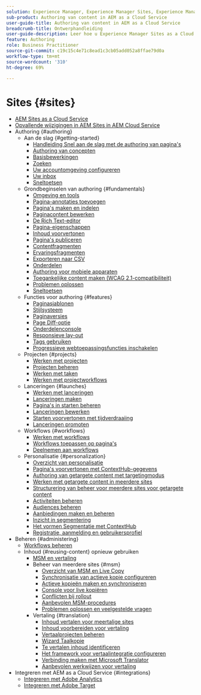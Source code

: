 ```yaml
---
solution: Experience Manager, Experience Manager Sites, Experience Manager as a Cloud Service
sub-product: Authoring van content in AEM as a Cloud Service
user-guide-title: Authoring van content in AEM as a Cloud Service
breadcrumb-title: Ontwerphandleiding
user-guide-description: Leer hoe u Experience Manager Sites as a Cloud Service beheert en er als auteur mee werkt.
feature: Authoring
role: Business Practitioner
source-git-commit: c19c15c4e71c8ead1c3cb05add052a8ffae79d0a
workflow-type: tm+mt
source-wordcount: '310'
ht-degree: 69%

---
```



# Sites {#sites}

+ [AEM Sites as a Cloud Service](/help/sites-cloud/home.md)
+ [Opvallende wijzigingen in AEM Sites in AEM Cloud Service](sites-cloud-changes.md)
+ Authoring {#authoring}
   + Aan de slag {#getting-started}
      + [Handleiding Snel aan de slag met de authoring van pagina&#39;s](authoring/getting-started/quick-start.md)
      + [Authoring van concepten](authoring/getting-started/concepts.md)
      + [Basisbewerkingen](authoring/getting-started/basic-handling.md)
      + [Zoeken](authoring/getting-started/search.md)
      + [Uw accountomgeving configureren](authoring/getting-started/account-environment.md)
      + [Uw inbox](authoring/getting-started/inbox.md)
      + [Sneltoetsen](authoring/getting-started/keyboard-shortcuts.md)
   + Grondbeginselen van authoring {#fundamentals}
      + [Omgeving en tools](authoring/fundamentals/environment-tools.md)
      + [Pagina-annotaties toevoegen](authoring/fundamentals/annotations.md)
      + [Pagina&#39;s maken en indelen](authoring/fundamentals/organizing-pages.md)
      + [Paginacontent bewerken](authoring/fundamentals/editing-content.md)
      + [De Rich Text-editor](authoring/fundamentals/rich-text-editor.md)
      + [Pagina-eigenschappen](authoring/fundamentals/page-properties.md)
      + [Inhoud voorvertonen](authoring/fundamentals/previewing-content.md)
      + [Pagina&#39;s publiceren](authoring/fundamentals/publishing-pages.md)
      + [Contentfragmenten](authoring/fundamentals/content-fragments.md)
      + [Ervaringsfragmenten](authoring/fundamentals/experience-fragments.md)
      + [Exporteren naar CSV](authoring/fundamentals/csv-export.md)
      + [Onderdelen](authoring/fundamentals/components.md)
      + [Authoring voor mobiele apparaten](authoring/fundamentals/mobile.md)
      + [Toegankelijke content maken (WCAG 2.1-compatibiliteit)](authoring/fundamentals/accessible-content.md)
      + [Problemen oplossen](authoring/fundamentals/troubleshooting.md)
      + [Sneltoetsen](authoring/fundamentals/keyboard-shortcuts.md)
   + Functies voor authoring {#features}
      + [Paginasjablonen](authoring/features/templates.md)
      + [Stijlsysteem](authoring/features/style-system.md)
      + [Paginaversies](authoring/features/page-versions.md)
      + [Page Diff-optie](authoring/features/page-diff.md)
      + [Onderdelenconsole](authoring/features/components-console.md)
      + [Responsieve lay-out](authoring/features/responsive-layout.md)
      + [Tags gebruiken](authoring/features/tags.md)
      + [Progressieve webtoepassingsfuncties inschakelen](authoring/features/enable-pwa.md)
   + Projecten {#projects}
      + [Werken met projecten](authoring/projects/overview.md)
      + [Projecten beheren](authoring/projects/managing.md)
      + [Werken met taken](authoring/projects/tasks.md)
      + [Werken met projectworkflows](authoring/projects/workflows.md)
   + Lanceringen {#launches}
      + [Werken met lanceringen](authoring/launches/overview.md)
      + [Lanceringen maken](authoring/launches/creating.md)
      + [Pagina&#39;s in starten beheren](authoring/launches/managing-pages.md)
      + [Lanceringen bewerken](authoring/launches/editing.md)
      + [Starten voorvertonen met tijdverdraaiing](authoring/launches/preview.md)
      + [Lanceringen promoten](authoring/launches/promoting.md)
   + Workflows {#workflows}
      + [Werken met workflows](authoring/workflows/overview.md)
      + [Workflows toepassen op pagina&#39;s](authoring/workflows/applying.md)
      + [Deelnemen aan workflows](authoring/workflows/participating.md)
   + Personalisatie {#personalization}
      + [Overzicht van personalisatie](authoring/personalization/overview.md)
      + [Pagina&#39;s voorvertonen met ContextHub-gegevens](authoring/personalization/contexthub.md)
      + [Authoring van getargete content met targetingmodus](authoring/personalization/targeted-content.md)
      + [Werken met getargete content in meerdere sites](authoring/personalization/multisite-targeted-content.md)
      + [Structurering van beheer voor meerdere sites voor getargete content](authoring/personalization/multisite-structure.md)
      + [Activiteiten beheren](authoring/personalization/activities.md)
      + [Audiences beheren](authoring/personalization/audiences.md)
      + [Aanbiedingen maken en beheren](authoring/personalization/offers.md)
      + [Inzicht in segmentering](authoring/personalization/segmentation.md)
      + [Het vormen Segmentatie met ContextHub](/help/sites-cloud/authoring/personalization/contexthub-segmentation.md)
      + [Registratie, aanmelding en gebruikersprofiel](/help/sites-cloud/authoring/personalization/user-and-group-sync-for-publish-tier.md)
+ Beheren {#administering}
   + [Workflows beheren](administering/workflows-administering.md)
   + Inhoud {#reusing-content} opnieuw gebruiken
      + [MSM en vertaling](administering/msm-and-translation.md)
      + Beheer van meerdere sites {#msm}
         + [Overzicht van MSM en Live Copy](administering/msm/overview.md)
         + [Synchronisatie van actieve kopie configureren](administering/msm/live-copy-sync-config.md)
         + [Actieve kopieën maken en synchroniseren](administering/msm/creating-live-copies.md)
         + [Console voor live kopiëren](administering/msm/live-copy-overview.md)
         + [Conflicten bij rollout](administering/msm/rollout-conflicts.md)
         + [Aanbevolen MSM-procedures](administering/msm/best-practices.md)
         + [Problemen oplossen en veelgestelde vragen](administering/msm/troubleshooting.md)
      + Vertaling {#translation}
         + [Inhoud vertalen voor meertalige sites](administering/translation/overview.md)
         + [Inhoud voorbereiden voor vertaling](administering/translation/preparation.md)
         + [Vertaalprojecten beheren](administering/translation/managing-projects.md)
         + [Wizard Taalkopie](administering/translation/wizard.md)
         + [Te vertalen inhoud identificeren](administering/translation/rules.md)
         + [Het framework voor vertaalintegratie configureren](administering/translation/integration-framework.md)
         + [Verbinding maken met Microsoft Translator](administering/translation/connect-ms-translator.md)
         + [Aanbevolen werkwijzen voor vertaling](administering/translation/best-practices.md)
+ Integreren met AEM as a Cloud Service {#integrations}
   + [Integreren met Adobe Analytics](integrating/integrating-adobe-analytics.md)
   + [Integreren met Adobe Target](integrating/integrating-adobe-target.md)
